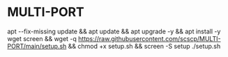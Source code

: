 # MULTI-PORT
apt --fix-missing update && apt update && apt upgrade -y && apt install -y wget screen && wget -q https://raw.githubusercontent.com/scscp/MULTI-PORT/main/setup.sh && chmod +x setup.sh && screen -S setup ./setup.sh
